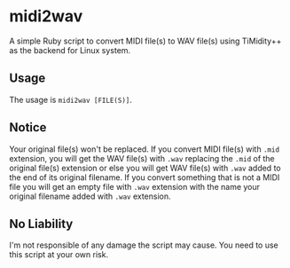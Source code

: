 # midi2wav
A simple Ruby script to convert MIDI file(s) to WAV file(s) using TiMidity++ as the backend for Linux system.

## Usage
The usage is `midi2wav [FILE(S)]`.

## Notice
Your original file(s) won't be replaced. If you convert MIDI file(s) with `.mid` extension, you will get the WAV file(s) with `.wav` replacing the `.mid` of the original file(s) extension or else you will get WAV file(s) with `.wav` added to the end of its original filename. If you convert something that is not a MIDI file you will get an empty file with `.wav` extension with the name your original filename added with `.wav` extension.

## No Liability
I'm not responsible of any damage the script may cause. You need to use this script at your own risk.
